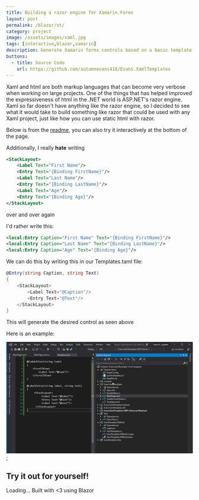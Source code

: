 ```yaml
---
title: Building a razor engine for Xamarin.Forms
layout: post
permalink: /blazor/xt/
category: project
image: /assets/images/xaml.jpg
tags: [interactive,blazor,xamarin]
description: Generate Xamarin forms controls based on a basic template system at build time in Visual Studio.
buttons:
  - title: Source Code
    url: https://github.com/autumnevans418/Evans.XamlTemplates
---
```


Xaml and html are both markup languages that can become very verbose when working on large projects.  One of the things that has helped improved the expressiveness of html in the .NET world is ASP.NET's razor engine.  Xaml so far doesn't have anything like the razor engine, so I decided to see what it would take to build something like razor that could be used with any Xaml project, just like how you can use static html with razor.

Below is from the [readme](https://github.com/autumnevans418/Evans.XamlTemplates), you can also try it interactively at the bottom of the page.

Additionally, I really **hate** writing 
```xml
<StackLayout>
    <Label Text="First Name"/>
    <Entry Text="{Binding FirstName}"/>
    <Label Text="Last Name"/>
    <Entry Text="{Binding LastName}"/>
    <Label Text="Age"/>
    <Entry Text="{Binding Age}"/>
</StackLayout>
``` 
over and over again

I'd rather write this:

```xml
<local:Entry Caption="First Name" Text="{Binding FirstName}"/>
<local:Entry Caption="Last Name" Text="{Binding LastName}"/>
<local:Entry Caption="Age" Text="{Binding Age}"/>
```

We can do this by writing this in our Templates.taml file:

```csharp
@Entry(string Caption, string Text)
{
    <StackLayout>
        <Label Text="@Caption"/>
        <Entry Text="@Text"/>        
    </StackLayout>
}
```

This will generate the desired control as seen above

Here is an example:

![example](/assets/images/xt_example.gif);

## Try it out for yourself!

<script src="js/index.js" integrity=""></script>

<app>Loading...</app>
Built with <3 using Blazor
<script src="_framework/blazor.webassembly.js" integrity=""></script>
<script defer src="integrity.js" integrity="">
